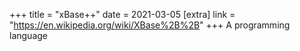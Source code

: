 +++
title = "xBase++"
date = 2021-03-05
[extra]
link = "https://en.wikipedia.org/wiki/XBase%2B%2B"
+++
A programming language

